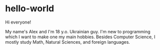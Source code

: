 # hello-world

Hi everyone!

My name's Alex and I'm 18 y.o. Ukrainian guy. I'm new to programming which I want to make one my main hobbies.
Besides Computer Science, I mostly study Math, Natural Sciences, and foreign languages.
